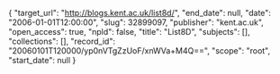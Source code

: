 {
  "target_url": "http://blogs.kent.ac.uk/list8d/", 
  "end_date": null, 
  "date": "2006-01-01T12:00:00", 
  "slug": 32899097, 
  "publisher": "kent.ac.uk", 
  "open_access": true, 
  "npld": false, 
  "title": "List8D", 
  "subjects": [], 
  "collections": [], 
  "record_id": "20060101T120000/yp0nVTgZzUoF/xnWVa+M4Q==", 
  "scope": "root", 
  "start_date": null
}

